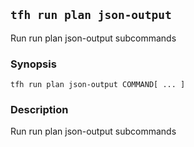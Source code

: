 ## `tfh run plan json-output`

Run run plan json-output subcommands

### Synopsis

    tfh run plan json-output COMMAND[ ... ]

### Description

Run run plan json-output subcommands

